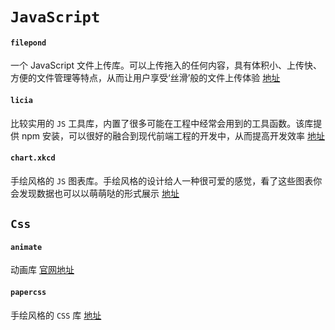 # `JavaScript`

#### `filepond`

一个 JavaScript 文件上传库。可以上传拖入的任何内容，具有体积小、上传快、方便的文件管理等特点，从而让用户享受‘丝滑’般的文件上传体验 [地址](https://github.com/pqina/filepond)

#### `licia`

比较实用的 `JS` 工具库，内置了很多可能在工程中经常会用到的工具函数。该库提供 npm 安装，可以很好的融合到现代前端工程的开发中，从而提高开发效率 [地址](https://github.com/liriliri/licia)

#### `chart.xkcd`

手绘风格的 `JS` 图表库。手绘风格的设计给人一种很可爱的感觉，看了这些图表你会发现数据也可以以萌萌哒的形式展示 [地址](https://github.com/timqian/chart.xkcd)



## `Css`

#### `animate`

动画库 [官网地址](https://animate.style/)

#### `papercss`

手绘风格的 `CSS` 库 [地址](https://github.com/papercss/papercss)

